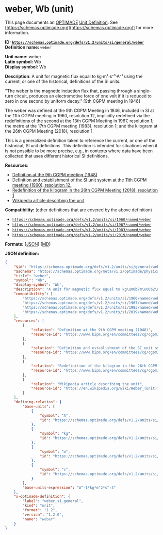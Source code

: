 # weber, Wb (unit)

This page documents an [OPTIMADE](https://www.optimade.org/) [Unit Definition](https://schemas.optimade.org/#definitions). See [https://schemas.optimade.org/](https://schemas.optimade.org/) for more information.

**ID: [`https://schemas.optimade.org/defs/v1.2/units/si/general/weber`](https://schemas.optimade.org/defs/v1.2/units/si/general/weber.md)**  
**Definition name:** `weber`

**Unit name:** weber  
**Latin symbol:** Wb  
**Display symbol:** Wb  
  
**Description:** A unit for magnetic flux equal to kg·m²·s⁻³·A⁻¹ using the current, or one of the historical, definitions of the SI units.

"The weber is the magnetic induction flux that, passing through a single-turn circuit, produces an electromotive force of one volt if it is reduced to zero in one second by uniform decay." [9th CGPM meeting in 1946]

The weber was defined at the 9th CGPM Meeting in 1946, included in SI at the 11th CGPM meeting in 1960, resolution 12, implicitly redefined via the redefinitions of the second at the 13th CGPM Meeting in 1967, resolution 1; the metre at the 17th CGPM meeting (1983), resolution 1; and the kilogram at the 26th CGPM Meeting (2018), resolution 1.

This is a generalized definition taken to reference the current, or one of the historical, SI unit definitions.
This definition is intended for situations when it is not possible to be more precise, e.g., in contexts where data have been collected that uses different historical SI definitions.

**Resources:**

- [Definition at the 9th CGPM meeting (1948)](https://www.bipm.org/en/committees/cg/cgpm/9-1948)
- [Definition and establishment of the SI unit system at the 11th CGPM meeting (1960), resolution 12.](https://www.bipm.org/en/committees/cg/cgpm/11-1960/resolution-12)
- [Redefinition of the kilogram in the 26th CGPM Meeting (2018), resolution 1](https://www.bipm.org/en/committees/cg/cgpm/26-2018/resolution-1)
- [Wikipedia article describing the unit](https://en.wikipedia.org/wiki/Weber_(unit))


**Compatibility:** (other definitions that are covered by the above definition)

- [`https://schemas.optimade.org/defs/v1.2/units/si/1960/named/weber`](https://schemas.optimade.org/defs/v1.2/units/si/1960/named/weber.md)
- [`https://schemas.optimade.org/defs/v1.2/units/si/1967/named/weber`](https://schemas.optimade.org/defs/v1.2/units/si/1967/named/weber.md)
- [`https://schemas.optimade.org/defs/v1.2/units/si/1983/named/weber`](https://schemas.optimade.org/defs/v1.2/units/si/1983/named/weber.md)
- [`https://schemas.optimade.org/defs/v1.2/units/si/2019/named/weber`](https://schemas.optimade.org/defs/v1.2/units/si/2019/named/weber.md)


**Formats:** [[JSON](weber.json)] [[MD](weber.md)]

**JSON definition:**

``` json
{
    "$id": "https://schemas.optimade.org/defs/v1.2/units/si/general/weber",
    "$schema": "https://schemas.optimade.org/meta/v1.2/optimade/physical_unit_definition.json",
    "title": "weber",
    "symbol": "Wb",
    "display-symbol": "Wb",
    "description": "A unit for magnetic flux equal to kg\u00b7m\u00b2\u00b7s\u207b\u00b3\u00b7A\u207b\u00b9 using the current, or one of the historical, definitions of the SI units.\n\n\"The weber is the magnetic induction flux that, passing through a single-turn circuit, produces an electromotive force of one volt if it is reduced to zero in one second by uniform decay.\" [9th CGPM meeting in 1946]\n\nThe weber was defined at the 9th CGPM Meeting in 1946, included in SI at the 11th CGPM meeting in 1960, resolution 12, implicitly redefined via the redefinitions of the second at the 13th CGPM Meeting in 1967, resolution 1; the metre at the 17th CGPM meeting (1983), resolution 1; and the kilogram at the 26th CGPM Meeting (2018), resolution 1.\n\nThis is a generalized definition taken to reference the current, or one of the historical, SI unit definitions.\nThis definition is intended for situations when it is not possible to be more precise, e.g., in contexts where data have been collected that uses different historical SI definitions.",
    "compatibility": [
        "https://schemas.optimade.org/defs/v1.2/units/si/1960/named/weber",
        "https://schemas.optimade.org/defs/v1.2/units/si/1967/named/weber",
        "https://schemas.optimade.org/defs/v1.2/units/si/1983/named/weber",
        "https://schemas.optimade.org/defs/v1.2/units/si/2019/named/weber"
    ],
    "resources": [
        {
            "relation": "Definition at the 9th CGPM meeting (1948)",
            "resource-id": "https://www.bipm.org/en/committees/cg/cgpm/9-1948"
        },
        {
            "relation": "Definition and establishment of the SI unit system at the 11th CGPM meeting (1960), resolution 12.",
            "resource-id": "https://www.bipm.org/en/committees/cg/cgpm/11-1960/resolution-12"
        },
        {
            "relation": "Redefinition of the kilogram in the 26th CGPM Meeting (2018), resolution 1",
            "resource-id": "https://www.bipm.org/en/committees/cg/cgpm/26-2018/resolution-1"
        },
        {
            "relation": "Wikipedia article describing the unit",
            "resource-id": "https://en.wikipedia.org/wiki/Weber_(unit)"
        }
    ],
    "defining-relation": {
        "base-units": [
            {
                "symbol": "A",
                "id": "https://schemas.optimade.org/defs/v1.2/units/si/general/ampere"
            },
            {
                "symbol": "kg",
                "id": "https://schemas.optimade.org/defs/v1.2/units/si/general/kilogram"
            },
            {
                "symbol": "m",
                "id": "https://schemas.optimade.org/defs/v1.2/units/si/general/metre"
            },
            {
                "symbol": "s",
                "id": "https://schemas.optimade.org/defs/v1.2/units/si/general/second"
            }
        ],
        "base-units-expression": "A^-1*kg*m^2*s^-3"
    },
    "x-optimade-definition": {
        "label": "weber_si_general",
        "kind": "unit",
        "format": "1.2",
        "version": "1.2.0",
        "name": "weber"
    }
}
```